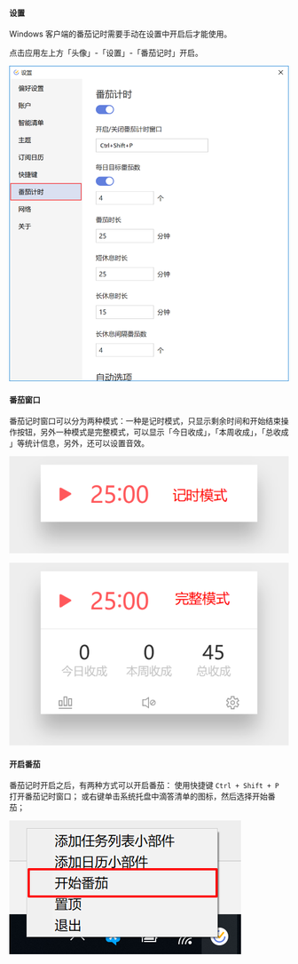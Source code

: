 #### 设置

Windows 客户端的番茄记时需要手动在设置中开启后才能使用。

点击应用左上方「头像」-「设置」-「番茄记时」开启。

![winpomo1](../../images/Windows/pomotimer/pasted%20image%200%2022.png)

#### 番茄窗口

番茄记时窗口可以分为两种模式：一种是记时模式，只显示剩余时间和开始结束操作按钮，另外一种模式是完整模式，可以显示「今日收成」，「本周收成」，「总收成 」等统计信息，另外，还可以设置音效。

![winpomo2](../../images/Windows/pomotimer/pasted%20image%200.png)

![winpomo2](../../images/Windows/pomotimer/pasted%20image%200%201.png)

#### 开启番茄

番茄记时开启之后，有两种方式可以开启番茄：
使用快捷键 ```Ctrl + Shift + P``` 打开番茄记时窗口；
或右键单击系统托盘中滴答清单的图标，然后选择开始番茄；

![winpomo4](../../images/Windows/pomotimer/pasted%20image%200%202.png)

